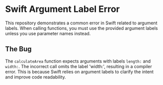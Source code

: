 # Swift Argument Label Error

This repository demonstrates a common error in Swift related to argument labels.  When calling functions, you must use the provided argument labels unless you use parameter names instead.

## The Bug
The `calculateArea` function expects arguments with labels `length:` and `width:`.  The incorrect call omits the label 'width:', resulting in a compiler error. This is because Swift relies on argument labels to clarify the intent and improve code readability.